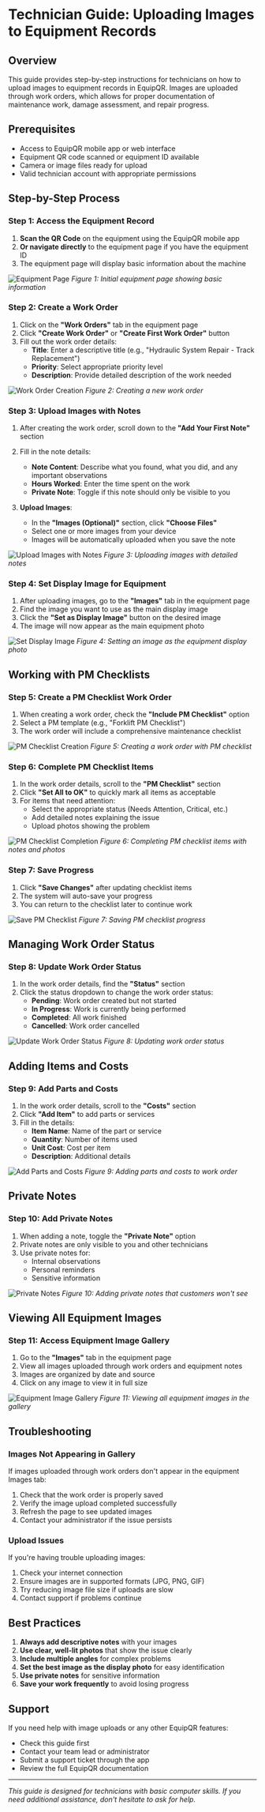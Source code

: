 # Technician Guide: Uploading Images to Equipment Records

## Overview

This guide provides step-by-step instructions for technicians on how to upload images to equipment records in EquipQR. Images are uploaded through work orders, which allows for proper documentation of maintenance work, damage assessment, and repair progress.

## Prerequisites

- Access to EquipQR mobile app or web interface
- Equipment QR code scanned or equipment ID available
- Camera or image files ready for upload
- Valid technician account with appropriate permissions

## Step-by-Step Process

### Step 1: Access the Equipment Record

1. **Scan the QR Code** on the equipment using the EquipQR mobile app
2. **Or navigate directly** to the equipment page if you have the equipment ID
3. The equipment page will display basic information about the machine

![Equipment Page](screenshots/01-equipment-page-initial.png)
*Figure 1: Initial equipment page showing basic information*

### Step 2: Create a Work Order

1. Click on the **"Work Orders"** tab in the equipment page
2. Click **"Create Work Order"** or **"Create First Work Order"** button
3. Fill out the work order details:
   - **Title**: Enter a descriptive title (e.g., "Hydraulic System Repair - Track Replacement")
   - **Priority**: Select appropriate priority level
   - **Description**: Provide detailed description of the work needed

![Work Order Creation](screenshots/02-create-work-order.png)
*Figure 2: Creating a new work order*

### Step 3: Upload Images with Notes

1. After creating the work order, scroll down to the **"Add Your First Note"** section
2. Fill in the note details:
   - **Note Content**: Describe what you found, what you did, and any important observations
   - **Hours Worked**: Enter the time spent on the work
   - **Private Note**: Toggle if this note should only be visible to you

3. **Upload Images**:
   - In the **"Images (Optional)"** section, click **"Choose Files"**
   - Select one or more images from your device
   - Images will be automatically uploaded when you save the note

![Upload Images with Notes](screenshots/03-upload-images-with-notes.png)
*Figure 3: Uploading images with detailed notes*

### Step 4: Set Display Image for Equipment

1. After uploading images, go to the **"Images"** tab in the equipment page
2. Find the image you want to use as the main display image
3. Click the **"Set as Display Image"** button on the desired image
4. The image will now appear as the main equipment photo

![Set Display Image](screenshots/04-set-display-image.png)
*Figure 4: Setting an image as the equipment display photo*

## Working with PM Checklists

### Step 5: Create a PM Checklist Work Order

1. When creating a work order, check the **"Include PM Checklist"** option
2. Select a PM template (e.g., "Forklift PM Checklist")
3. The work order will include a comprehensive maintenance checklist

![PM Checklist Creation](screenshots/05-pm-checklist-creation.png)
*Figure 5: Creating a work order with PM checklist*

### Step 6: Complete PM Checklist Items

1. In the work order details, scroll to the **"PM Checklist"** section
2. Click **"Set All to OK"** to quickly mark all items as acceptable
3. For items that need attention:
   - Select the appropriate status (Needs Attention, Critical, etc.)
   - Add detailed notes explaining the issue
   - Upload photos showing the problem

![PM Checklist Completion](screenshots/06-pm-checklist-completion.png)
*Figure 6: Completing PM checklist items with notes and photos*

### Step 7: Save Progress

1. Click **"Save Changes"** after updating checklist items
2. The system will auto-save your progress
3. You can return to the checklist later to continue work

![Save PM Checklist](screenshots/07-save-pm-checklist.png)
*Figure 7: Saving PM checklist progress*

## Managing Work Order Status

### Step 8: Update Work Order Status

1. In the work order details, find the **"Status"** section
2. Click the status dropdown to change the work order status:
   - **Pending**: Work order created but not started
   - **In Progress**: Work is currently being performed
   - **Completed**: All work finished
   - **Cancelled**: Work order cancelled

![Update Work Order Status](screenshots/08-update-work-order-status.png)
*Figure 8: Updating work order status*

## Adding Items and Costs

### Step 9: Add Parts and Costs

1. In the work order details, scroll to the **"Costs"** section
2. Click **"Add Item"** to add parts or services
3. Fill in the details:
   - **Item Name**: Name of the part or service
   - **Quantity**: Number of items used
   - **Unit Cost**: Cost per item
   - **Description**: Additional details

![Add Parts and Costs](screenshots/09-add-parts-costs.png)
*Figure 9: Adding parts and costs to work order*

## Private Notes

### Step 10: Add Private Notes

1. When adding a note, toggle the **"Private Note"** option
2. Private notes are only visible to you and other technicians
3. Use private notes for:
   - Internal observations
   - Personal reminders
   - Sensitive information

![Private Notes](screenshots/10-private-notes.png)
*Figure 10: Adding private notes that customers won't see*

## Viewing All Equipment Images

### Step 11: Access Equipment Image Gallery

1. Go to the **"Images"** tab in the equipment page
2. View all images uploaded through work orders and equipment notes
3. Images are organized by date and source
4. Click on any image to view it in full size

![Equipment Image Gallery](screenshots/11-equipment-image-gallery.png)
*Figure 11: Viewing all equipment images in the gallery*

## Troubleshooting

### Images Not Appearing in Gallery

If images uploaded through work orders don't appear in the equipment Images tab:

1. Check that the work order is properly saved
2. Verify the image upload completed successfully
3. Refresh the page to see updated images
4. Contact your administrator if the issue persists

### Upload Issues

If you're having trouble uploading images:

1. Check your internet connection
2. Ensure images are in supported formats (JPG, PNG, GIF)
3. Try reducing image file size if uploads are slow
4. Contact support if problems continue

## Best Practices

1. **Always add descriptive notes** with your images
2. **Use clear, well-lit photos** that show the issue clearly
3. **Include multiple angles** for complex problems
4. **Set the best image as the display photo** for easy identification
5. **Use private notes** for sensitive information
6. **Save your work frequently** to avoid losing progress

## Support

If you need help with image uploads or any other EquipQR features:

- Check this guide first
- Contact your team lead or administrator
- Submit a support ticket through the app
- Review the full EquipQR documentation

---

*This guide is designed for technicians with basic computer skills. If you need additional assistance, don't hesitate to ask for help.*
